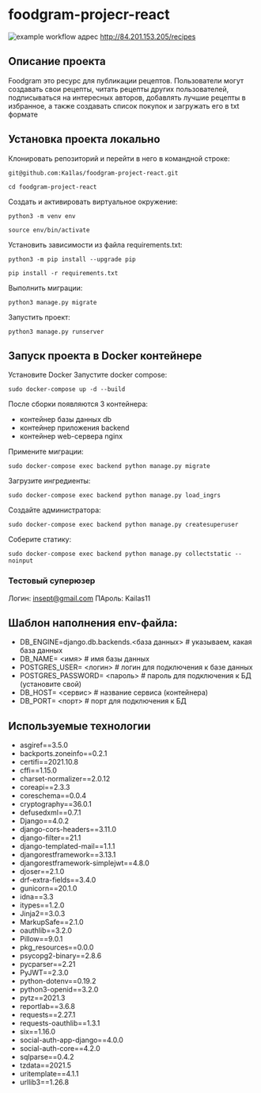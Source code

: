 # foodgram-projecr-react
![example workflow](https://github.com/Ka1las/foodgram-project-react/actions/workflows/foodgram_workflow.yml/badge.svg) адрес http://84.201.153.205/recipes
## Описание проекта
Foodgram это ресурс для публикации рецептов.
Пользователи могут создавать свои рецепты, читать рецепты других пользователей, подписываться на интересных авторов, добавлять лучшие рецепты в избранное, а также создавать список покупок и загружать его в txt формате

## Установка проекта локально

Клонировать репозиторий и перейти в него в командной строке:

```
git@github.com:Ka1las/foodgram-project-react.git
```

```
cd foodgram-project-react
```

Cоздать и активировать виртуальное окружение:

```
python3 -m venv env
```

```
source env/bin/activate
```

Установить зависимости из файла requirements.txt:

```
python3 -m pip install --upgrade pip
```

```
pip install -r requirements.txt
```

Выполнить миграции:

```
python3 manage.py migrate
```

Запустить проект:

```
python3 manage.py runserver
```
## Запуск проекта в Docker контейнере

Установите Docker
Запустите docker compose:
```
sudo docker-compose up -d --build
```
После сборки появляются 3 контейнера:
 - контейнер базы данных db
 - контейнер приложения backend
 - контейнер web-сервера nginx

Примените миграции:

```
sudo docker-compose exec backend python manage.py migrate
```

Загрузите ингредиенты:

```
sudo docker-compose exec backend python manage.py load_ingrs
```

Создайте администратора:

```
sudo docker-compose exec backend python manage.py createsuperuser
```

Соберите статику:

```
sudo docker-compose exec backend python manage.py collectstatic --noinput
```

### Тестовый суперюзер
Логин: insept@gmail.com
ПАроль: Kailas11

## Шаблон наполнения env-файла:

- DB_ENGINE=django.db.backends.<база данных> # указываем, какая база данных
- DB_NAME= <имя> # имя базы данных
- POSTGRES_USER= <логин> # логин для подключения к базе данных
- POSTGRES_PASSWORD= <пароль> # пароль для подключения к БД (установите свой)
- DB_HOST= <сервис> # название сервиса (контейнера)
- DB_PORT= <порт> # порт для подключения к БД 


## Используемые технологии
- asgiref==3.5.0
- backports.zoneinfo==0.2.1
- certifi==2021.10.8
- cffi==1.15.0
- charset-normalizer==2.0.12
- coreapi==2.3.3
- coreschema==0.0.4
- cryptography==36.0.1
- defusedxml==0.7.1
- Django==4.0.2
- django-cors-headers==3.11.0
- django-filter==21.1
- django-templated-mail==1.1.1
- djangorestframework==3.13.1
- djangorestframework-simplejwt==4.8.0
- djoser==2.1.0
- drf-extra-fields==3.4.0
- gunicorn==20.1.0
- idna==3.3
- itypes==1.2.0
- Jinja2==3.0.3
- MarkupSafe==2.1.0
- oauthlib==3.2.0
- Pillow==9.0.1
- pkg_resources==0.0.0
- psycopg2-binary==2.8.6
- pycparser==2.21
- PyJWT==2.3.0
- python-dotenv==0.19.2
- python3-openid==3.2.0
- pytz==2021.3
- reportlab==3.6.8
- requests==2.27.1
- requests-oauthlib==1.3.1
- six==1.16.0
- social-auth-app-django==4.0.0
- social-auth-core==4.2.0
- sqlparse==0.4.2
- tzdata==2021.5
- uritemplate==4.1.1
- urllib3==1.26.8